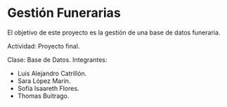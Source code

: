 # Gestión Funerarias

El objetivo de este proyecto es la gestión de una base de datos funeraria. 

Actividad: Proyecto final. 

Clase: Base de Datos.
Integrantes: 
- Luis Alejandro Catrillón.
- Sara López Marín.
- Sofía Isaareth Flores.
- Thomas Buitrago. 
